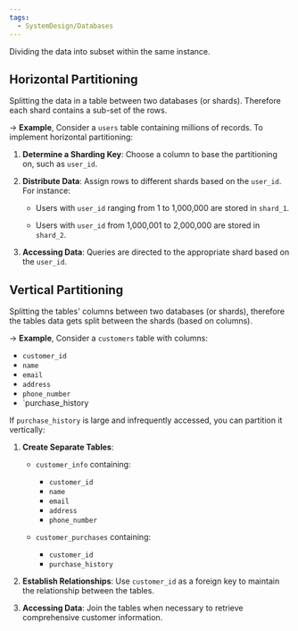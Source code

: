 ```yaml
---
tags:
  - SystemDesign/Databases
---
```

Dividing the data into subset within the same instance.

## Horizontal Partitioning

Splitting the data in a table between two databases (or shards). Therefore each shard contains a sub-set of the rows.

-> **Example**,
Consider a `users` table containing millions of records. To implement horizontal partitioning:

1. **Determine a Sharding Key**: Choose a column to base the partitioning on, such as `user_id`.
    
2. **Distribute Data**: Assign rows to different shards based on the `user_id`. For instance:
    
    - Users with `user_id` ranging from 1 to 1,000,000 are stored in `shard_1`.
        
    - Users with `user_id` from 1,000,001 to 2,000,000 are stored in `shard_2`.
        
3. **Accessing Data**: Queries are directed to the appropriate shard based on the `user_id`.

## Vertical Partitioning

Splitting the tables' columns between two databases (or shards), therefore the tables data gets split between the shards (based on columns).

-> **Example**,
Consider a `customers` table with columns:

- `customer_id`
- `name`
- `email`
- `address`
- `phone_number`
- `purchase_history    

If `purchase_history` is large and infrequently accessed, you can partition it vertically:

1. **Create Separate Tables**:
    - `customer_info` containing:
        - `customer_id`
        - `name`
        - `email`
        - `address`
        - `phone_number`

    - `customer_purchases` containing:
        - `customer_id`
        - `purchase_history`

2. **Establish Relationships**: Use `customer_id` as a foreign key to maintain the relationship between the tables.
    
3. **Accessing Data**: Join the tables when necessary to retrieve comprehensive customer information.